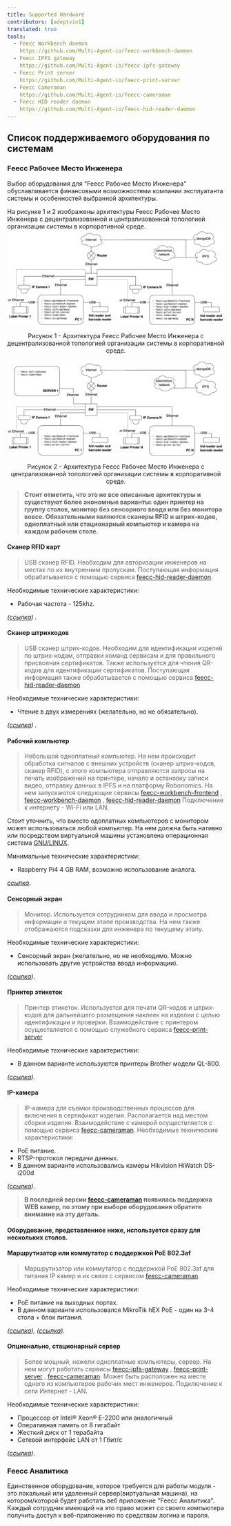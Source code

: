 ```yaml
---
title: Supported Hardware
contributors: [adeptvin1]
translated: true
tools:
  - Feecc Workbench daemon
    https://github.com/Multi-Agent-io/feecc-workbench-daemon
  - Feecc IPFS gateway
    https://github.com/Multi-Agent-io/feecc-ipfs-gateway
  - Feecc Print server
    https://github.com/Multi-Agent-io/feecc-print-server
  - Feecc Cameraman
    https://github.com/Multi-Agent-io/feecc-cameraman
  - Feecc HID reader daemon
    https://github.com/Multi-Agent-io/feecc-hid-reader-daemon
---
```


## Список поддерживаемого оборудования по системам

### Feecc Рабочее Место Инженера

Выбор оборудования для "Feecc Рабочее Место Инженера" обуславливается финансовыми возможностями компании эксплуатанта
системы и особенностей выбранной архитектуры.

На рисунке 1 и 2 изображены архитектуры Feecc Рабочее Место Инженера с децентрализованной и централизованной топологией
организации системы в корпоративной среде.
![architec1](../images/feecc-system-architecture/picture1.png)

<p align="center">
Рисунок 1 - Архитектура Feecc Рабочее Место Инженера с децентрализованной топологией организации системы в корпоративной среде.
</p>

![architec2](../images/feecc-system-architecture/picture2.png)

<p align="center">
Рисунок 2 - Архитектура Feecc Рабочее Место Инженера с централизованной топологией организации системы в корпоративной среде.
</p>

> **Стоит отметить, что это не все описанные архитектуры и существуют более экономные варианты: один принтер на группу
столов, монитор без сенсорного ввода или без монитора вовсе. Обязательными являются сканеры RFID и штрих-кодов,
одноплатный или стационарный компьютер и камера на каждом рабочем столе.**

#### **Сканер RFID карт**

> USB сканер RFID. Необходим для авторизации инженеров на местах по их внутренним пропускам. Поступающая информация
> обрабатывается с помощью сервиса [feecc-hid-reader-daemon](https://github.com/Multi-Agent-io/feecc-hid-reader-daemon).

Необходимые технические характеристики:

- Рабочая частота - 125khz.

*([ссылка](https://aliexpress.ru/item/1005003579675742.html?spm=a2g2w.productlist.0.0.190ad16cWCptVr&sku_id=12000026804509353))
.*

#### **Сканер штрихкодов**

> USB сканер штрих-кодов. Необходим для идентификации изделий по штрих-кодам, отправки команд сервисам и для правильного
> присвоения сертификатов. Также используется для чтения QR-кодов для идентификации сертификатов. Поступающая информация
> также обрабатывается с помощью
> сервиса [feecc-hid-reader-daemon](https://github.com/Multi-Agent-io/feecc-hid-reader-daemon)

Необходимые технические характеристики:

- Чтение в двух измерениях (желательно, но не обязательно).

*([ссылка](https://aliexpress.ru/item/32902727438.html?spm=a2g2w.productlist.0.0.263d68c5fTwi8J&sku_id=10000009784771593))
.*

#### **Рабочий компьютер**

> Небольшой одноплатный компьютер. На нем происходит обработка сигналов с внешних устройств (сканер штрих-кодов, сканер
> RFID), с этого компьютера отправляются запросы на печать изображений на принтере, начало и остановку записи видео,
> отправку данных в IPFS и на платформу Robonomics. На нем запускаются следующие
> сервисы [feecc-workbench-frontend](https://github.com/Multi-Agent-io/feecc-workbench-frontend)
> , [feecc-workbench-daemon](https://github.com/Multi-Agent-io/feecc-workbench-daemon)
> , [feecc-hid-reader-daemon](https://github.com/Multi-Agent-io/feecc-hid-reader-daemon)
> Подключение к интернету - Wi-Fi или LAN.

Стоит уточнить, что вместо одоплатных компьютеров с монитором может использоваться любой компьютер. На нем должна быть
нативно или посредством виртуальной машины установлена операционная система [GNU/LINUX](https://www.gnu.org/).

Минимальные технические характеристики:

- Raspberry Pi4 4 GB RAM, возможно использование аналога.

*[ссылка](https://www.cytron.io/p-raspberry-pi-4-model-b-4gb).*

#### **Сенсорный экран**

> Монитор. Используется сотрудником для ввода и просмотра информации о текущем этапе производства. На нем также
> отображаются подсказки для инженера по текущему этапу.

Необходимые технические характеристики:

- Сенсорный экран (желательно, но не необходимо. Можно использовать другие устройства ввода информации).

*([ссылка](https://www.asus.com/Displays-Desktops/Monitors/Touch/VT168H/)).*

#### **Принтер этикеток**

> Принтер этикеток. Используется для печати QR-кодов и штрих-кодов для дальнейшего размещения наклеек на изделии с целью
> идентификации и проверки. Взаимодействие с принтером осуществляется с помощью служебного
> сервиса [feecc-print-server](https://github.com/Multi-Agent-io/feecc-print-server)

Необходимые технические характеристики:

- В данном варианте используются принтеры Brother модели QL-800.

*([ссылка](https://www.brother-usa.com/products/ql800)).*

#### **IP-камера**

> IP-камера для съемки производственных процессов для включения в сертификат изделия. Располагается над местом сборки
> изделия.
> Взаимодействие с камерой осуществляется с помощью
> сервиса [feecc-cameraman](https://github.com/Multi-Agent-io/feecc-cameraman).
> Необходимые технические характеристики:

- PoE питание.
- RTSP-протокол передачи данных.
- В данном варианте использовались камеры Hikvision HiWatch DS-i200d

*([ссылка](https://www.hi-watch.eu/en-us/product/1986/ip-camera/bullet-camera/2-0-mp-ir-network-bullet-camera)).*
> **В последней версии [feecc-cameraman](https://github.com/Multi-Agent-io/feecc-cameraman) появилась поддержка WEB
камер, по этому при выборе оборудования обратите внимание на эту деталь.**

#### **Оборудование, представленное ниже, используется сразу для нескольких столов.**

#### **Маршрутизатор или коммутатор с поддержкой PoE 802.3af**

> Маршрутизатор или коммутатор с поддержкой PoE 802.3af для питания IP камер и их связи с
> сервисом [feecc-cameraman](https://github.com/Multi-Agent-io/feecc-cameraman).

Необходимые технические характеристики:

- PoE питание на выходных портах.
- В данном варианте использовался MikroTik hEX PoE - один на 3-4 стола + блок питания.

*([ссылка](https://mikrotik.com/product/RB960PGS)), ([ссылка](https://mikrotik.com/product/48POW)).*

#### **Опционально, стационарный сервер**

> Более мощный, нежели одноплатные компьютеры, сервер. На нем могут работать
> сервисы [feecc-ipfs-gateway](https://github.com/Multi-Agent-io/feecc-ipfs-gateway)
> , [feecc-print-server](https://github.com/Multi-Agent-io/feecc-print-server)
> , [feecc-cameraman](https://github.com/Multi-Agent-io/feecc-cameraman). Может быть расположен
> на месте одного из компьютеров рабочих мест инженеров. Подключение к сети Интернет - LAN.

Необходимые технические характеристики:

- Процессор от Intel® Xeon® E-2200 или аналогичный
- Оперативная память от 8 гигабайт
- Жесткий диск от 1 терабайта
- Сетевой интерфейс LAN от 1 Гбит/с

*([ссылка](https://www.dell.com/en-us/shop/cty/pdp/spd/poweredge-r240/pe_r240_tm_vi_vp_sb)).*

### Feecc Аналитика

Единственное оборудование, которое требуется для работы модуля - это локальный или удаленный сервер(виртуальная машина),
на котором/которой будет работать веб приложение "Feecc Аналитика". Каждый сотрудник имеющий на это право может со
своего компьютера получить доступ к веб-приложению по средствам логина и пароля.